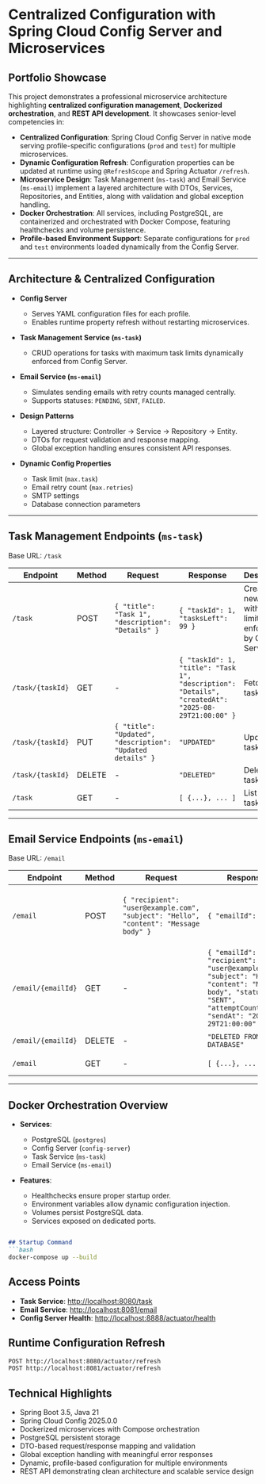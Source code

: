 # Centralized Configuration with Spring Cloud Config Server and Microservices

## Portfolio Showcase
This project demonstrates a professional microservice architecture highlighting **centralized configuration management**, **Dockerized orchestration**, and **REST API development**. It showcases senior-level competencies in:

- **Centralized Configuration**: Spring Cloud Config Server in native mode serving profile-specific configurations (`prod` and `test`) for multiple microservices.
- **Dynamic Configuration Refresh**: Configuration properties can be updated at runtime using `@RefreshScope` and Spring Actuator `/refresh`.
- **Microservice Design**: Task Management (`ms-task`) and Email Service (`ms-email`) implement a layered architecture with DTOs, Services, Repositories, and Entities, along with validation and global exception handling.
- **Docker Orchestration**: All services, including PostgreSQL, are containerized and orchestrated with Docker Compose, featuring healthchecks and volume persistence.
- **Profile-based Environment Support**: Separate configurations for `prod` and `test` environments loaded dynamically from the Config Server.

---

## Architecture & Centralized Configuration

- **Config Server**
  - Serves YAML configuration files for each profile.
  - Enables runtime property refresh without restarting microservices.

- **Task Management Service (`ms-task`)**
  - CRUD operations for tasks with maximum task limits dynamically enforced from Config Server.

- **Email Service (`ms-email`)**
  - Simulates sending emails with retry counts managed centrally.
  - Supports statuses: `PENDING`, `SENT`, `FAILED`.

- **Design Patterns**
  - Layered structure: Controller → Service → Repository → Entity.
  - DTOs for request validation and response mapping.
  - Global exception handling ensures consistent API responses.

- **Dynamic Config Properties**
  - Task limit (`max.task`)
  - Email retry count (`max.retries`)
  - SMTP settings
  - Database connection parameters

---

## Task Management Endpoints (`ms-task`)

Base URL: `/task`

| Endpoint | Method | Request | Response | Description |
|----------|--------|---------|---------|-------------|
| `/task` | POST | `{ "title": "Task 1", "description": "Details" }` | `{ "taskId": 1, "tasksLeft": 99 }` | Create a new task with max limit enforced by Config Server. |
| `/task/{taskId}` | GET | - | `{ "taskId": 1, "title": "Task 1", "description": "Details", "createdAt": "2025-08-29T21:00:00" }` | Fetch a task by ID. |
| `/task/{taskId}` | PUT | `{ "title": "Updated", "description": "Updated details" }` | `"UPDATED"` | Update a task. |
| `/task/{taskId}` | DELETE | - | `"DELETED"` | Delete a task. |
| `/task` | GET | - | `[ {...}, ... ]` | List all tasks. |

---

## Email Service Endpoints (`ms-email`)

Base URL: `/email`

| Endpoint | Method | Request | Response | Description |
|----------|--------|---------|---------|-------------|
| `/email` | POST | `{ "recipient": "user@example.com", "subject": "Hello", "content": "Message body" }` | `{ "emailId": 1 }` | Send an email with retries enforced from Config Server. |
| `/email/{emailId}` | GET | - | `{ "emailId": 1, "recipient": "user@example.com", "subject": "Hello", "content": "Message body", "status": "SENT", "attemptCount": 1, "sendAt": "2025-08-29T21:00:00" }` | Fetch an email by ID. |
| `/email/{emailId}` | DELETE | - | `"DELETED FROM DATABASE"` | Delete an email. |
| `/email` | GET | - | `[ {...}, ... ]` | List all emails. |

---

## Docker Orchestration Overview

- **Services**:
  - PostgreSQL (`postgres`)
  - Config Server (`config-server`)
  - Task Service (`ms-task`)
  - Email Service (`ms-email`)

- **Features**:
  - Healthchecks ensure proper startup order.
  - Environment variables allow dynamic configuration injection.
  - Volumes persist PostgreSQL data.
  - Services exposed on dedicated ports.
````markdown

## Startup Command
```bash
docker-compose up --build
````

## Access Points

* **Task Service**: [http://localhost:8080/task](http://localhost:8080/task)
* **Email Service**: [http://localhost:8081/email](http://localhost:8081/email)
* **Config Server Health**: [http://localhost:8888/actuator/health](http://localhost:8888/actuator/health)

## Runtime Configuration Refresh

```bash
POST http://localhost:8080/actuator/refresh
POST http://localhost:8081/actuator/refresh
```

## Technical Highlights

* Spring Boot 3.5, Java 21
* Spring Cloud Config 2025.0.0
* Dockerized microservices with Compose orchestration
* PostgreSQL persistent storage
* DTO-based request/response mapping and validation
* Global exception handling with meaningful error responses
* Dynamic, profile-based configuration for multiple environments
* REST API demonstrating clean architecture and scalable service design

